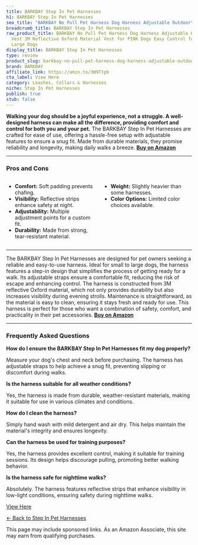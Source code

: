 ```yaml
---
title: BARKBAY Step In Pet Harnesses
h1: BARKBAY Step In Pet Harnesses
seo_title: "BARKBAY No Pull Pet Harness Dog Harness Adjustable Outdoor\u2026"
breadcrumb_title: BARKBAY Step In Pet Harnesses
raw_product_title: BARKBAY No Pull Pet Harness Dog Harness Adjustable Outdoor Pet
  Vest 3M Reflective Oxford Material Vest for PINK Dogs Easy Control for Small Medium
  Large Dogs
display_title: BARKBAY Step In Pet Harnesses
type: review
product_slug: barkbay-no-pull-pet-harness-dog-harness-adjustable-outdoor-pet-vest-3m-31fde523
brand: BARKBAY
affiliate_link: https://amzn.to/3W9Ttpb
cta_label: View Here
category: Leashes, Collars & Harnesses
niche: Step In Pet Harnesses
publish: true
stub: false
---
```


<div id="intro" class="full-width">
  <p><strong>Walking your dog should be a joyful experience, not a struggle. A well-designed harness can make all the difference, providing comfort and control for both you and your pet.</strong> The BARKBAY Step In Pet Harnesses are crafted for ease of use, offering a hassle-free setup with adjustable features to ensure a snug fit. Made from durable materials, they promise reliability and longevity, making daily walks a breeze. <a href="https://amzn.to/3W9Ttpb" rel="nofollow sponsored noopener" target="_blank"><strong>Buy on Amazon</strong></a></p>
</div>

<hr />
<h3 id="pros-cons">Pros and Cons</h3>
<div class="pc-grid" style="display:grid;grid-template-columns:1fr 1fr;gap:16px;">
  <ul>
    <li><strong>Comfort:</strong> Soft padding prevents chafing.</li>
    <li><strong>Visibility:</strong> Reflective strips enhance safety at night.</li>
    <li><strong>Adjustability:</strong> Multiple adjustment points for a custom fit.</li>
    <li><strong>Durability:</strong> Made from strong, tear-resistant material.</li>
  </ul>
  <ul>
    <li><strong>Weight:</strong> Slightly heavier than some harnesses.</li>
    <li><strong>Color Options:</strong> Limited color choices available.</li>
  </ul>
</div>
<hr />

<div class="full-width">
  <p>The BARKBAY Step In Pet Harnesses are designed for pet owners seeking a reliable and easy-to-use harness. Ideal for small to large dogs, the harness features a step-in design that simplifies the process of getting ready for a walk. Its adjustable straps ensure a comfortable fit, reducing the risk of escape and enhancing control. The harness is constructed from 3M reflective Oxford material, which not only provides durability but also increases visibility during evening strolls. Maintenance is straightforward, as the material is easy to clean, ensuring it stays fresh and ready for use. This harness is perfect for those who want a combination of safety, comfort, and practicality in their pet accessories. <a href="https://amzn.to/3W9Ttpb" rel="nofollow sponsored noopener" target="_blank"><strong>Buy on Amazon</strong></a></p>
</div>

<hr />
<h3 id="faqs">Frequently Asked Questions</h3>

<p><strong>How do I ensure the BARKBAY Step In Pet Harnesses fit my dog properly?</strong></p>
<p>Measure your dog's chest and neck before purchasing. The harness has adjustable straps to help achieve a snug fit, preventing slipping or discomfort during walks.</p>

<p><strong>Is the harness suitable for all weather conditions?</strong></p>
<p>Yes, the harness is made from durable, weather-resistant materials, making it suitable for use in various climates and conditions.</p>

<p><strong>How do I clean the harness?</strong></p>
<p>Simply hand wash with mild detergent and air dry. This helps maintain the material's integrity and ensures longevity.</p>

<p><strong>Can the harness be used for training purposes?</strong></p>
<p>Yes, the harness provides excellent control, making it suitable for training sessions. Its design helps discourage pulling, promoting better walking behavior.</p>

<p><strong>Is the harness safe for nighttime walks?</strong></p>
<p>Absolutely. The harness features reflective strips that enhance visibility in low-light conditions, ensuring safety during nighttime walks.</p>
<p><a class="btn" href="https://amzn.to/3W9Ttpb" target="_blank" rel="nofollow sponsored noopener">View Here</a></p>
<p><a href="/roundups/leashes-collars-harnesses/step-in-pet-harnesses/">← Back to Step In Pet Harnesses</a></p>
<aside class="disclosure">This page may include sponsored links. As an Amazon Associate, this site may earn from qualifying purchases.</aside>
